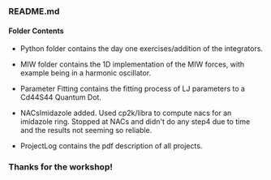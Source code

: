 ### README.md 

#### Folder Contents

- Python folder contains the day one exercises/addition of the integrators.

- MIW folder contains the 1D implementation of the MIW forces, with example being in a harmonic oscillator.

- Parameter Fitting contains the fitting process of LJ parameters to a Cd44S44 Quantum Dot.

- NACsImidazole added. Used cp2k/libra to compute nacs for an imidazole ring. Stopped at NACs and didn't do any step4 due to time and the results not seeming so reliable.

- ProjectLog contains the pdf description of all projects.

### Thanks for the workshop!
